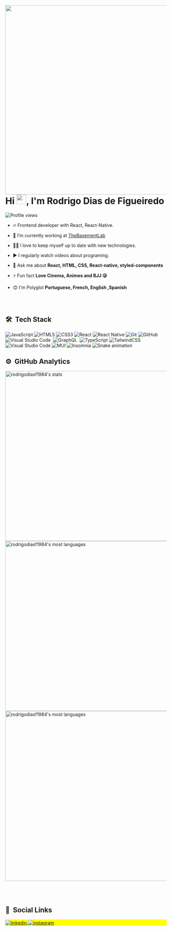 <img align="right" height="590em" src="https://raw.githubusercontent.com/gist/rodrigodiasf1984/d1e659563cf8f71f65e5a7e855cb3446/raw/d3fabcb837ff61769093748b382313a5d6b72714/githubcard.svg"/>
<h1 align="left">Hi <img src="https://raw.githubusercontent.com/kaueMarques/kaueMarques/master/hi.gif" width="30px">, I'm Rodrigo Dias de Figueiredo</h1>
<p align="left"> <img src="https://komarev.com/ghpvc/?username=rodrigodiasf1984&color=yellow" alt="Profile views" /> </p>

- 🔥 Frontend developer with React, React-Native.

- 🔭 I’m currently working at [TheBasementLab](https://www.thebasement.io/)

- 👨‍💻 I love to keep myself up to date with new technologies.

- ▶️ I regularly watch videos about programing.

- 💬 Ask me about **React, HTML, CSS, React-native, styled-components**

- ⚡ Fun fact **Love Cinema, Animes and BJJ 😜**

- 😊 I'm Polyglot **Portuguese, French, English ,Spanish**  

<br><br>

## 🛠 &nbsp;Tech Stack

![JavaScript](https://img.shields.io/badge/javascript-%23323330.svg?style=for-the-badge&logo=javascript&logoColor=%23F7DF1E)
![HTML5](https://img.shields.io/badge/html5-%23E34F26.svg?style=for-the-badge&logo=html5&logoColor=white)
![CSS3](https://img.shields.io/badge/css3-%231572B6.svg?style=for-the-badge&logo=css3&logoColor=white)
![React](https://img.shields.io/badge/react-%2320232a.svg?style=for-the-badge&logo=react&logoColor=%2361DAFB)
![React Native](https://img.shields.io/badge/react_native-%2320232a.svg?style=for-the-badge&logo=react&logoColor=%2361DAFB)
![Git](https://img.shields.io/badge/git-%23F05033.svg?style=for-the-badge&logo=git&logoColor=white)
![GitHub](https://img.shields.io/badge/github-%23121011.svg?style=for-the-badge&logo=github&logoColor=white)
![Visual Studio Code](https://img.shields.io/badge/-Visual%20Studio%20Code-05122A?style=flat&logo=visual-studio-code&logoColor=007ACC)&nbsp;
![GraphQL](https://img.shields.io/badge/-GraphQL-E10098?style=for-the-badge&logo=graphql&logoColor=white)&nbsp;
![TypeScript](https://img.shields.io/badge/typescript-%23007ACC.svg?style=for-the-badge&logo=typescript&logoColor=white)
![TailwindCSS](https://img.shields.io/badge/tailwindcss-%2338B2AC.svg?style=for-the-badge&logo=tailwind-css&logoColor=white)
![Visual Studio Code](https://img.shields.io/badge/Visual%20Studio%20Code-0078d7.svg?style=for-the-badge&logo=visual-studio-code&logoColor=white)
![MUI](https://img.shields.io/badge/MUI-%230081CB.svg?style=for-the-badge&logo=mui&logoColor=white)
![Insomnia](https://img.shields.io/badge/Insomnia-black?style=for-the-badge&logo=insomnia&logoColor=5849BE)
![Snake animation](https://github.com/rodrigodiasf1984/rodrigodiasf1984/blob/output/github-contribution-grid-snake.svg)

## ⚙️ &nbsp;GitHub Analytics

<p align="left">
<img width="530em" src="https://github-readme-stats.vercel.app/api?username=rodrigodiasf1984&show_icons=true&theme=vision-friendly-dark" alt="rodrigodiasf1984's stats"/>
<img width="530em" src="https://github-readme-stats.vercel.app/api/top-langs/?username=rodrigodiasf1984&layout=compact&theme=vision-friendly-dark" alt="rodrigodiasf1984's most languages"/>
<img width="530em" src="https://github-readme-streak-stats.herokuapp.com/?user=rodrigodiasf1984&theme=highcontrast" alt="rodrigodiasf1984's most languages"/>
</p>
<br><br>

## 📢 &nbsp;Social Links

<p align="left" style="background:yellow">
<a href="https://www.linkedin.com/in/rodrigodiasdefigueiredo/" target="_blank">
  <img align="center" src="https://img.shields.io/badge/linkedin-%230077B5.svg?style=for-the-badge&logo=linkedin&logoColor=white" alt="linkedin"/>
</a>
<a href="https://www.instagram.com/rodrigodiasdefigueiredo/" target="_blank">
 <img align="center" src="https://img.shields.io/badge/Instagram-%23E4405F.svg?style=for-the-badge&logo=Instagram&logoColor=white" alt="instagram"/>
</a>
</p>

